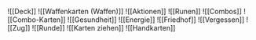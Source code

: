 ![[Deck]]
![[Waffenkarten (Waffen)]]
![[Aktionen]]
![[Runen]]
![[Combos]]
![[Combo-Karten]]
![[Gesundheit]]
![[Energie]]
![[Friedhof]]
![[Vergessen]]
![[Zug]]
![[Runde]]
![[Karten ziehen]]
![[Handkarten]]
